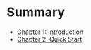 # Summary

- [Chapter 1: Introduction](./introduction.md)
- [Chapter 2: Quick Start](./quick_start.md)
